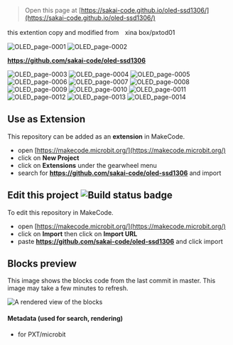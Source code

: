 
> Open this page at [https://sakai-code.github.io/oled-ssd1306/](https://sakai-code.github.io/oled-ssd1306/)

this extention copy and modified from　xina box/pxtod01

![OLED_page-0001](https://user-images.githubusercontent.com/76587090/111246162-249dfb80-8649-11eb-83c3-ae6274252c3a.jpg)
![OLED_page-0002](https://user-images.githubusercontent.com/76587090/111246165-25cf2880-8649-11eb-9220-2e27185a1a48.jpg)

**https://github.com/sakai-code/oled-ssd1306**

![OLED_page-0003](https://user-images.githubusercontent.com/76587090/111246166-25cf2880-8649-11eb-97e2-89b26cd5025b.jpg)
![OLED_page-0004](https://user-images.githubusercontent.com/76587090/111246167-2667bf00-8649-11eb-9908-17c47e147d01.jpg)
![OLED_page-0005](https://user-images.githubusercontent.com/76587090/111246169-2667bf00-8649-11eb-9b97-ae68ea9741a8.jpg)
![OLED_page-0006](https://user-images.githubusercontent.com/76587090/111246171-27005580-8649-11eb-9804-37d3e6cac62a.jpg)
![OLED_page-0007](https://user-images.githubusercontent.com/76587090/111246173-27005580-8649-11eb-8823-34a6665dc4d2.jpg)
![OLED_page-0008](https://user-images.githubusercontent.com/76587090/111246175-2798ec00-8649-11eb-91fc-05a1ff2f07d5.jpg)
![OLED_page-0009](https://user-images.githubusercontent.com/76587090/111246179-28318280-8649-11eb-8486-82a0402f1239.jpg)
![OLED_page-0010](https://user-images.githubusercontent.com/76587090/111246180-28318280-8649-11eb-959e-9d04a2aed9da.jpg)
![OLED_page-0011](https://user-images.githubusercontent.com/76587090/111246182-28ca1900-8649-11eb-9778-898a06fc02e1.jpg)
![OLED_page-0012](https://user-images.githubusercontent.com/76587090/111246183-28ca1900-8649-11eb-96b3-b34771030a35.jpg)
![OLED_page-0013](https://user-images.githubusercontent.com/76587090/111246184-2962af80-8649-11eb-8cf1-e142bcecfd1c.jpg)
![OLED_page-0014](https://user-images.githubusercontent.com/76587090/111246187-2962af80-8649-11eb-9e58-4e60faf36832.jpg)


## Use as Extension

This repository can be added as an **extension** in MakeCode.

* open [https://makecode.microbit.org/](https://makecode.microbit.org/)
* click on **New Project**
* click on **Extensions** under the gearwheel menu
* search for **https://github.com/sakai-code/oled-ssd1306** and import

## Edit this project ![Build status badge](https://github.com/sakai-code/oled-ssd1306/workflows/MakeCode/badge.svg)

To edit this repository in MakeCode.

* open [https://makecode.microbit.org/](https://makecode.microbit.org/)
* click on **Import** then click on **Import URL**
* paste **https://github.com/sakai-code/oled-ssd1306** and click import

## Blocks preview

This image shows the blocks code from the last commit in master.
This image may take a few minutes to refresh.

![A rendered view of the blocks](https://github.com/sakai-code/oled-ssd1306/raw/master/.github/makecode/blocks.png)

#### Metadata (used for search, rendering)

* for PXT/microbit
<script src="https://makecode.com/gh-pages-embed.js"></script><script>makeCodeRender("{{ site.makecode.home_url }}", "{{ site.github.owner_name }}/{{ site.github.repository_name }}");</script>
